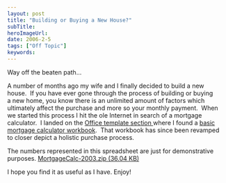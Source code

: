 ```yaml
---
layout: post 
title: "Building or Buying a New House?"
subTitle: 
heroImageUrl: 
date: 2006-2-5
tags: ["Off Topic"]
keywords: 
---
```


Way off the beaten path...

A number of months ago my wife and I finally decided to build a new house.&nbsp; If you have ever gone through the process of building or&nbsp;buying a&nbsp;new home, you know there is an unlimited amount of factors which ultimately affect the purchase and more so your monthly payment.&nbsp; When we started this process I&nbsp;hit the ole Internet in search of a mortgage calculator.&nbsp; I landed on&nbsp;the [Office template section ](http://office.microsoft.com/en-us/templates/default.aspx)where I found a [basic mortgage calculator workbook](http://office.microsoft.com/en-us/templates/TC062062871033.aspx).&nbsp; That workbook has since been revamped to closer depict&nbsp;a holistic purchase process.

The numbers represented&nbsp;in this spreadsheet are just for demonstrative purposes. [MortgageCalc-2003.zip (36.04 KB)](http://csell.net/content/binary/MortgageCalc-2003.zip)

I hope you find it as useful as I have. Enjoy!